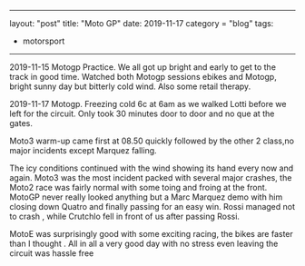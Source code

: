 ---
layout: "post"
title: "Moto GP"
date: 2019-11-17
category = "blog"
tags:
 - motorsport
 ---

2019-11-15 Motogp Practice. We all got up bright and early to get to the track in good time. Watched both Motogp sessions ebikes and Motogp, bright sunny day but bitterly cold wind. Also some retail therapy.

2019-11-17 Motogp. Freezing cold 6c at 6am as we walked Lotti before we left for the circuit. Only took 30 minutes door to door and no que at the gates.

Moto3 warm-up came first at 08.50 quickly followed by the other 2 class,no major incidents except Marquez falling.

The icy conditions continued with the wind showing its hand every now and again. Moto3 was the most incident packed with several major crashes, the Moto2 race was fairly normal with some toing and froing at the front. MotoGP never really looked anything but a Marc Marquez demo with him closing down Quatro and finally passing for an easy win. Rossi managed not to crash , while Crutchlo fell in front of us after passing Rossi.

MotoE was surprisingly good with some exciting racing, the bikes are faster than I thought . All in all a very good day with no stress even leaving the circuit was hassle free
